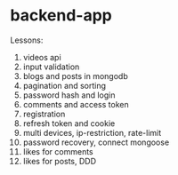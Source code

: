 # backend-app

Lessons:

1. videos api
2. input validation
3. blogs and posts in mongodb
4. pagination and sorting
5. password hash and login
6. comments and access token
7. registration
8. refresh token and cookie
9. multi devices, ip-restriction, rate-limit
10. password recovery, connect mongoose
11. likes for comments
12. likes for posts, DDD